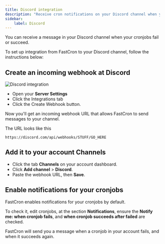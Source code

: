 ```yaml
---
title: Discord integration
description: "Receive cron notifications on your Discord channel when your cronjobs fail or succeed."
sidebar:
    label: Discord
---
```


You can receive a message in your Discord channel when your cronjobs fail or succeed.

To set up integration from FastCron to your Discord channel, follow the instructions below:

## Create an incoming webhook at Discord

![Discord integration](/screenshots/integrations/discord-integration.png)

- Open your **Server Settings** 
- Click the Integrations tab
- Click the Create Webhook button.

Now you'll get an incoming webhook URL that allows FastCron to send messages to your channel.

The URL looks like this
```
https://discord.com/api/webhooks/STUFF/GO_HERE
```

## Add it to your account Channels

- Click the tab **Channels** on your account dashboard.
- Click **Add channel** >  **Discord**.
- Paste the webhook URL, then **Save**.

## Enable notifications for your cronjobs
FastCron enables notifications for your cronjobs by default.

To check it, edit cronjobs, at the section **Notifications**,
ensure the **Notify me: when cronjob fails**, and **when cronjob succeeds after failed** are checked.

FastCron will send you a message when a cronjob in your account fails, and when it succeeds again.
